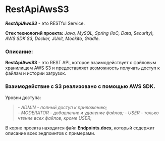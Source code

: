 # RestApiAwsS3

***RestApiAwsS3*** - это RESTful Service.

**Cтек технологий проекта:** _Java, MySQL, Spring (IoC, Data, Security), AWS SDK S3, Docker, JUnit, Mockito, Gradle_.

### Описание:
**RestApiAwsS3** - это REST API, которое взаимодействует с файловым хранилищем AWS S3 и предоставляет возможность получать доступ к файлам и истории загрузок.

### Взаимодействие с S3 реализовано с помощью AWS SDK.   
Уровни доступа:
>*- ADMIN - полный доступ к приложению;*  
*- MODERATOR - добавление и удаление файлов;*
*- USER - только чтение всех файлов, кроме USER;*

В корне проекта находится файл **Endpoints.docx**, который содержит описание всех эндпоинтов с примерами.
